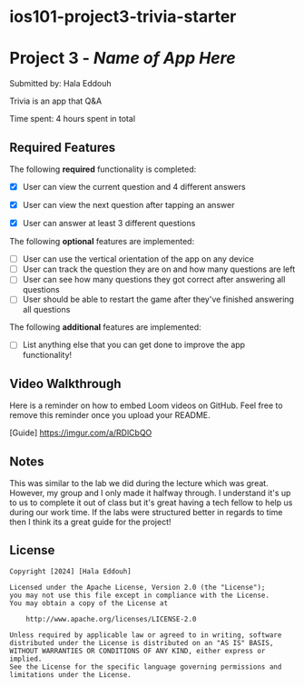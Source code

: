 # ios101-project3-trivia-starter
# Project 3 - *Name of App Here*

Submitted by: Hala Eddouh

Trivia is an app that Q&A

Time spent: 4 hours spent in total

## Required Features

The following **required** functionality is completed:

- [x] User can view the current question and 4 different answers
- [x] User can view the next question after tapping an answer
- [x] User can answer at least 3 different questions


The following **optional** features are implemented:

- [ ] User can use the vertical orientation of the app on any device
- [ ] User can track the question they are on and how many questions are left
- [ ] User can see how many questions they got correct after answering all questions
- [ ] User should be able to restart the game after they've finished answering all questions

The following **additional** features are implemented:

- [ ] List anything else that you can get done to improve the app functionality!

## Video Walkthrough

Here is a reminder on how to embed Loom videos on GitHub. Feel free to remove this reminder once you upload your README. 

[Guide] https://imgur.com/a/RDlCbQO

## Notes

This was similar to the lab we did during the lecture which was great. However, my group and I only made it halfway through. I understand it's up to us to complete it out of class but it's great having a tech fellow to help us during our work time. If the labs were structured better in regards to time then I think its a great guide for the project!

## License

    Copyright [2024] [Hala Eddouh]

    Licensed under the Apache License, Version 2.0 (the "License");
    you may not use this file except in compliance with the License.
    You may obtain a copy of the License at

        http://www.apache.org/licenses/LICENSE-2.0

    Unless required by applicable law or agreed to in writing, software
    distributed under the License is distributed on an "AS IS" BASIS,
    WITHOUT WARRANTIES OR CONDITIONS OF ANY KIND, either express or implied.
    See the License for the specific language governing permissions and
    limitations under the License.
